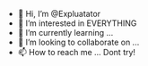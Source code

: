 - 👋 Hi, I’m @Expluatator
- 👀 I’m interested in EVERYTHING
- 🌱 I’m currently learning ...
- 💞️ I’m looking to collaborate on ...
- 📫 How to reach me ... Dont try!

<!---
Expluatator/Expluatator is a ✨ special ✨ repository because its `README.md` (this file) appears on your GitHub profile.
You can click the Preview link to take a look at your changes.
--->
